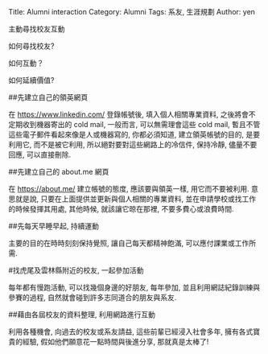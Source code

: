 Title: Alumni interaction
Category: Alumni
Tags: 系友, 生涯規劃
Author: yen

主動尋找校友互動

如何尋找校友?

如何互動？

如何延續價值?

##先建立自己的領英網頁

在 <https://www.linkedin.com/> 登錄帳號後, 填入個人相關專業資料, 之後將會不定期收到機器寄出的 cold mail, 一般而言, 可以無需理會這些 cold mail, 暫且不管這些電子郵件看起來像是人或機器寫的, 你都必須知道, 建立領英帳號的目的, 是要利用它, 而不是被它利用, 所以絕對要對這些網路上的冷信件, 保持冷靜, 儘量不要回應, 可以直接刪除.

<!-- PELICAN_END_SUMMARY -->

##先建立自己的 about.me 網頁

在 <https://about.me/> 建立帳號的態度, 應該要與領英一樣, 用它而不要被利用. 意思就是說, 只要在上面提供並更新與個人相關的專業資料, 並在申請學校或找工作的時候發揮其用處, 其他時候, 就該讓它晾在那裡, 不要多費心或浪費時間.

##先每天早睡早起, 持續運動

主要的目的在時時刻刻保持覺照, 讓自己每天都精神飽滿, 可以應付課業或工作所需.

#找虎尾及雲林縣附近的校友, 一起參加活動

每年都有慢跑活動, 可以找幾個身邊的好朋友, 每年參加, 並且利用網誌紀錄訓練與參賽的過程, 自然就會碰到許多志同道合的朋友與系友.

##藉由各屆校友的資料整理, 利用網路進行互動

利用各種機會, 向過去的校友或系友請益, 這些前輩已經浸入社會多年, 擁有各式寶貴的經驗, 假如他們願意花一點時間與後進分享, 那就真是太棒了!